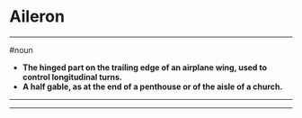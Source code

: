 # Aileron
---
#noun
- **The hinged part on the trailing edge of an airplane wing, used to control longitudinal turns.**
- **A half gable, as at the end of a penthouse or of the aisle of a church.**
---
---

